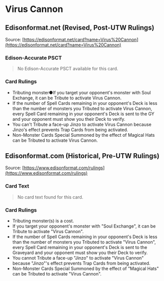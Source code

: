 # Virus Cannon

## Edisonformat.net (Revised, Post-UTW Rulings)

Source: [https://edisonformat.net/card?name=Virus%20Cannon](https://edisonformat.net/card?name=Virus%20Cannon)

### Edison-Accurate PSCT

> No Edison-Accurate PSCT available for this card.

### Card Rulings

*   Tributing monster●If you target your opponent's monster with Soul Exchange, it can be Tribute to activate Virus Cannon.
*   If the number of Spell Cards remaining in your opponent's Deck is less than the number of monsters you Tributed to activate Virus Cannon, every Spell Card remaining in your opponent's Deck is sent to the GY and your opponent must show you their Deck to verify.
*   You can't Tribute a face-up Jinzo to activate Virus Cannon because Jinzo's effect prevents Trap Cards from being activated.
*   Non-Monster Cards Special Summoned by the effect of Magical Hats can be Tributed to activate Virus Cannon.


## Edisonformat.com (Historical, Pre-UTW Rulings)

Source: [https://www.edisonformat.com/rulings](https://www.edisonformat.com/rulings)

### Card Text

> No card text found for this card.

### Card Rulings

*   Tributing monster(s) is a cost.
*   If you target your opponent's monster with "Soul Exchange", it can be Tribute to activate "Virus Cannon".
*   If the number of Spell Cards remaining in your opponent's Deck is less than the number of monsters you Tributed to activate "Virus Cannon", every Spell Card remaining in your opponent's Deck is sent to the Graveyard and your opponent must show you their Deck to verify.
*   You cannot Tribute a face-up "Jinzo" to activate "Virus Cannon" because "Jinzo"'s effect prevents Trap Cards from being activated.
*   Non-Monster Cards Special Summoned by the effect of "Magical Hats" can be Tributed to activate "Virus Cannon".


